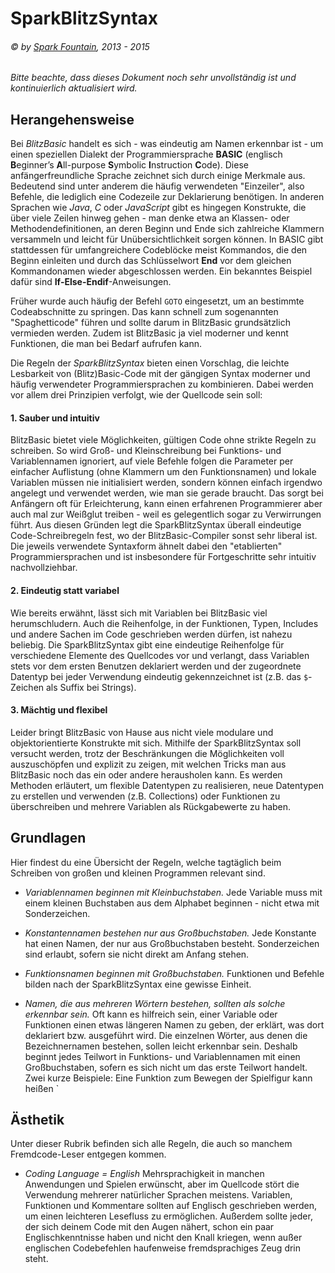 # SparkBlitzSyntax
###### © by [Spark Fountain](http://sparkfountain.de/), 2013 - 2015

*Bitte beachte, dass dieses Dokument noch sehr unvollständig ist und kontinuierlich aktualisiert wird.*

## Herangehensweise
Bei *BlitzBasic* handelt es sich - was eindeutig am Namen erkennbar ist - um einen speziellen Dialekt
der Programmiersprache **BASIC** (englisch **B**eginner’s **A**ll-purpose **S**ymbolic **I**nstruction 
**C**ode). Diese anfängerfreundliche Sprache zeichnet sich durch einige Merkmale aus. Bedeutend sind unter 
anderem die häufig verwendeten "Einzeiler", also Befehle, die lediglich eine Codezeile zur Deklarierung 
benötigen. In anderen Sprachen wie *Java*, *C* oder *JavaScript* gibt es hingegen Konstrukte, die über viele
Zeilen hinweg gehen - man denke etwa an Klassen- oder Methodendefinitionen, an deren Beginn und Ende sich
zahlreiche Klammern versammeln und leicht für Unübersichtlichkeit sorgen können. In BASIC gibt stattdessen
für umfangreichere Codeblöcke meist Kommandos, die den Beginn einleiten und durch das Schlüsselwort **End**
vor dem gleichen Kommandonamen wieder abgeschlossen werden. Ein bekanntes Beispiel dafür sind 
**If-Else-Endif**-Anweisungen.

Früher wurde auch häufig der Befehl `GOTO` eingesetzt, um an bestimmte Codeabschnitte zu springen. Das
kann schnell zum sogenannten "Spaghetticode" führen und sollte darum in BlitzBasic grundsätzlich vermieden
werden. Zudem ist BlitzBasic ja viel moderner und kennt Funktionen, die man bei Bedarf aufrufen kann.

Die Regeln der *SparkBlitzSyntax* bieten einen Vorschlag, die leichte Lesbarkeit von (Blitz)Basic-Code
mit der gängigen Syntax moderner und häufig verwendeter Programmiersprachen zu kombinieren. Dabei werden
vor allem drei Prinzipien verfolgt, wie der Quellcode sein soll:

#### 1. Sauber und intuitiv
BlitzBasic bietet viele Möglichkeiten, gültigen Code ohne strikte Regeln zu schreiben. So wird Groß- und
Kleinschreibung bei Funktions- und Variablennamen ignoriert, auf viele Befehle folgen die Parameter per
einfacher Auflistung (ohne Klammern um den Funktionsnamen) und lokale Variablen müssen nie initialisiert
werden, sondern können einfach irgendwo angelegt und verwendet werden, wie man sie gerade braucht. Das
sorgt bei Anfängern oft für Erleichterung, kann einen erfahrenen Programmierer aber auch mal zur Weißglut
treiben - weil es gelegentlich sogar zu Verwirrungen führt. Aus diesen Gründen legt die SparkBlitzSyntax
überall eindeutige Code-Schreibregeln fest, wo der BlitzBasic-Compiler sonst sehr liberal ist. Die jeweils
verwendete Syntaxform ähnelt dabei den "etablierten" Programmiersprachen und ist insbesondere für 
Fortgeschritte sehr intuitiv nachvollziehbar.

#### 2. Eindeutig statt variabel
Wie bereits erwähnt, lässt sich mit Variablen bei BlitzBasic viel herumschludern. Auch die Reihenfolge, in
der Funktionen, Typen, Includes und andere Sachen im Code geschrieben werden dürfen, ist nahezu beliebig.
Die SparkBlitzSyntax gibt eine eindeutige Reihenfolge für verschiedene Elemente des Quellcodes vor und
verlangt, dass Variablen stets vor dem ersten Benutzen deklariert werden und der zugeordnete Datentyp bei
jeder Verwendung eindeutig gekennzeichnet ist (z.B. das `$`-Zeichen als Suffix bei Strings).

#### 3. Mächtig und flexibel
Leider bringt BlitzBasic von Hause aus nicht viele modulare und objektorientierte Konstrukte mit sich.
Mithilfe der SparkBlitzSyntax soll versucht werden, trotz der Beschränkungen die Möglichkeiten voll
auszuschöpfen und explizit zu zeigen, mit welchen Tricks man aus BlitzBasic noch das ein oder andere
herausholen kann. Es werden Methoden erläutert, um flexible Datentypen zu realisieren, neue Datentypen zu
erstellen und verwenden (z.B. Collections) oder Funktionen zu überschreiben und mehrere Variablen als
Rückgabewerte zu haben.


## Grundlagen
Hier findest du eine Übersicht der Regeln, welche tagtäglich beim Schreiben von großen und kleinen Programmen
relevant sind.

- *Variablennamen beginnen mit Kleinbuchstaben.*
Jede Variable muss mit einem kleinen Buchstaben aus dem Alphabet beginnen - nicht etwa mit Sonderzeichen.

- *Konstantennamen bestehen nur aus Großbuchstaben.*
Jede Konstante hat einen Namen, der nur aus Großbuchstaben besteht. Sonderzeichen sind erlaubt, sofern sie nicht
direkt am Anfang stehen.

- *Funktionsnamen beginnen mit Großbuchstaben.*
Funktionen und Befehle bilden nach der SparkBlitzSyntax eine gewisse Einheit.

- *Namen, die aus mehreren Wörtern bestehen, sollten als solche erkennbar sein.*
Oft kann es hilfreich sein, einer Variable oder Funktionen einen etwas längeren Namen zu geben, der erklärt,
was dort deklariert bzw. ausgeführt wird. Die einzelnen Wörter, aus denen die Bezeichnernamen bestehen, sollen
leicht erkennbar sein. Deshalb beginnt jedes Teilwort in Funktions- und Variablennamen mit einen Großbuchstaben,
sofern es sich nicht um das erste Teilwort handelt. Zwei kurze Beispiele: Eine Funktion zum Bewegen der 
Spielfigur kann heißen `



## Ästhetik
Unter dieser Rubrik befinden sich alle Regeln, die auch so manchem Fremdcode-Leser entgegen kommen.

- *Coding Language = English*
Mehrsprachigkeit in manchen Anwendungen und Spielen erwünscht, aber im Quellcode stört die Verwendung mehrerer
natürlicher Sprachen meistens. Variablen, Funktionen und Kommentare sollten auf Englisch geschrieben werden,
um einen leichteren Lesefluss zu ermöglichen. Außerdem sollte jeder, der sich deinem Code mit den Augen nähert,
schon ein paar Englischkenntnisse haben und nicht den Knall kriegen, wenn außer englischen Codebefehlen
haufenweise fremdsprachiges Zeug drin steht.
